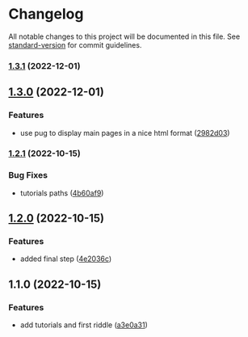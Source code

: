 # Changelog

All notable changes to this project will be documented in this file. See [standard-version](https://github.com/conventional-changelog/standard-version) for commit guidelines.

### [1.3.1](https://github.com/API-game/chapter-1/compare/v1.3.0...v1.3.1) (2022-12-01)

## [1.3.0](https://github.com/API-game/chapter-1/compare/v1.2.1...v1.3.0) (2022-12-01)


### Features

* use pug to display main pages in a nice html format ([2982d03](https://github.com/API-game/chapter-1/commit/2982d03ef7f5e07a979df91c9fa082e13169d878))

### [1.2.1](https://github.com/API-game/chapter-1/compare/v1.2.0...v1.2.1) (2022-10-15)


### Bug Fixes

* tutorials paths ([4b60af9](https://github.com/API-game/chapter-1/commit/4b60af9031f6d3517ef4924ce24ae3ee14830e49))

## [1.2.0](https://github.com/API-game/chapter-1/compare/v1.1.0...v1.2.0) (2022-10-15)


### Features

* added final step ([4e2036c](https://github.com/API-game/chapter-1/commit/4e2036cb996a9ee294aa15c250d8eafe5d5eff15))

## 1.1.0 (2022-10-15)


### Features

* add tutorials and first riddle ([a3e0a31](https://github.com/API-game/chapter-1/commit/a3e0a31da16b0402b572f13902abcb198a06b1e4))
